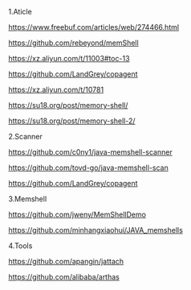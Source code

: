 1.Aticle

https://www.freebuf.com/articles/web/274466.html

https://github.com/rebeyond/memShell

https://xz.aliyun.com/t/11003#toc-13

https://github.com/LandGrey/copagent

https://xz.aliyun.com/t/10781

https://su18.org/post/memory-shell/

https://su18.org/post/memory-shell-2/


2.Scanner

https://github.com/c0ny1/java-memshell-scanner

https://github.com/tovd-go/java-memshell-scan

https://github.com/LandGrey/copagent

3.Memshell

https://github.com/jweny/MemShellDemo

https://github.com/minhangxiaohui/JAVA_memshells

4.Tools

https://github.com/apangin/jattach

https://github.com/alibaba/arthas




